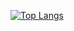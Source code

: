 


[![Top Langs](https://github-readme-stats.vercel.app/api/top-langs/?username=Mrooze-zeng&layout=compact)](https://github.com/Mrooze-zeng/)




<!--
**Mrooze-zeng/Mrooze-zeng** is a ✨ _special_ ✨ repository because its `README.md` (this file) appears on your GitHub profile.

Here are some ideas to get you started:

- 🔭 I’m currently working on ...
- 🌱 I’m currently learning ...
- 👯 I’m looking to collaborate on ...
- 🤔 I’m looking for help with ...
- 💬 Ask me about ...
- 📫 How to reach me: ...
- 😄 Pronouns: ...
- ⚡ Fun fact: ...
-->
